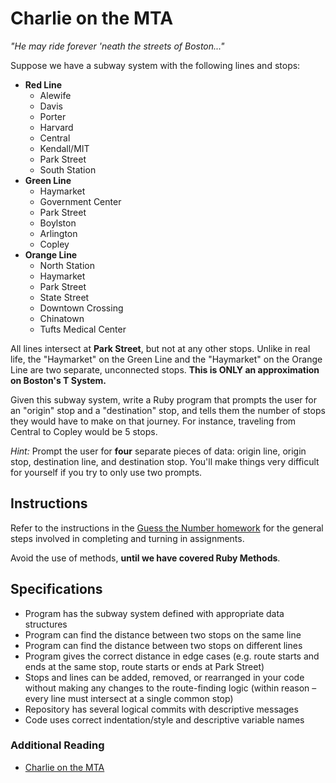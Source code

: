 # Charlie on the MTA

*"He may ride forever 'neath the streets of Boston..."*

Suppose we have a subway system with the following lines and stops:

* **Red Line**
  * Alewife
  * Davis
  * Porter
  * Harvard
  * Central
  * Kendall/MIT
  * Park Street
  * South Station
* **Green Line**
  * Haymarket
  * Government Center
  * Park Street
  * Boylston
  * Arlington
  * Copley
* **Orange Line**
  * North Station
  * Haymarket
  * Park Street
  * State Street
  * Downtown Crossing
  * Chinatown
  * Tufts Medical Center

All lines intersect at **Park Street**, but not at any other stops. Unlike in real life, the "Haymarket" on the Green Line and the "Haymarket" on the Orange Line are two separate, unconnected stops. __This is ONLY an approximation on Boston's T System.__

Given this subway system, write a Ruby program that prompts the user for an "origin" stop and a "destination" stop, and tells them the number of stops they would have to make on that journey. For instance, traveling from Central to Copley would be 5 stops.

*Hint:* Prompt the user for **four** separate pieces of data: origin line, origin stop, destination line, and destination stop. You'll make things very difficult for yourself if you try to only use two prompts.


## Instructions

Refer to the instructions in the [Guess the Number homework](https://github.com/tdyer/wdi_1_ruby_hw_number_guess) for the general steps involved in completing and turning in assignments.

Avoid the use of methods, __until we have covered Ruby Methods__.

## Specifications

* Program has the subway system defined with appropriate data structures
* Program can find the distance between two stops on the same line
* Program can find the distance between two stops on different lines
* Program gives the correct distance in edge cases (e.g. route starts and ends at the same stop, route starts or ends at Park Street)
* Stops and lines can be added, removed, or rearranged in your code without making any changes to the route-finding logic (within reason &ndash; every line must intersect at a single common stop)
* Repository has several logical commits with descriptive messages
* Code uses correct indentation/style and descriptive variable names

### Additional Reading

* [Charlie on the MTA](http://en.wikipedia.org/wiki/M.T.A.)
